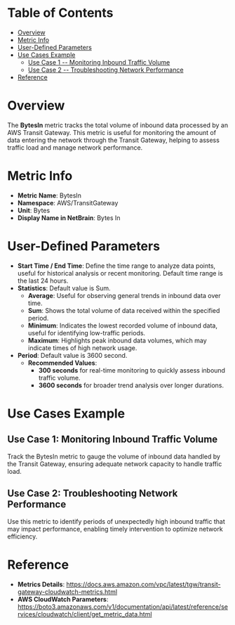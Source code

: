 # Table of Contents
- [Overview](#overview)
- [Metric Info](#metric-info)
- [User-Defined Parameters](#user-defined-parameters)
- [Use Cases Example](#example)
    - [Use Case 1 -- Monitoring Inbound Traffic Volume](#example-1) 
    - [Use Case 2 -- Troubleshooting Network Performance](#example-2)
- [Reference](#reference)

# Overview <a name="overview"></a>
The <b>BytesIn</b> metric tracks the total volume of inbound data processed by an AWS Transit Gateway. This metric is useful for monitoring the amount of data entering the network through the Transit Gateway, helping to assess traffic load and manage network performance.


# Metric Info <a name="metric-info"></a>
* <b>Metric Name</b>: BytesIn
* <b>Namespace</b>: AWS/TransitGateway
* <b>Unit</b>: Bytes
* <b>Display Name in NetBrain</b>: Bytes In

# User-Defined Parameters <a name="user-defined-parameters"></a>
* <b>Start Time / End Time</b>: Define the time range to analyze data points, useful for historical analysis or recent monitoring. Default time range is the last 24 hours.
* <b>Statistics</b>: Default value is Sum.
  * <b>Average</b>: Useful for observing general trends in inbound data over time.
  * <b>Sum</b>: Shows the total volume of data received within the specified period.
  * <b>Minimum</b>: Indicates the lowest recorded volume of inbound data, useful for identifying low-traffic periods.
  * <b>Maximum</b>: Highlights peak inbound data volumes, which may indicate times of high network usage.
* <b>Period</b>: Default value is 3600 second.
  * <b>Recommended Values</b>:
    * <b>300 seconds</b> for real-time monitoring to quickly assess inbound traffic volume.
    * <b>3600 seconds</b> for broader trend analysis over longer durations.

# Use Cases Example <a name="example"></a>
## Use Case 1: Monitoring Inbound Traffic Volume <a name="example-1"></a>
Track the BytesIn metric to gauge the volume of inbound data handled by the Transit Gateway, ensuring adequate network capacity to handle traffic load.

## Use Case 2: Troubleshooting Network Performance <a name="example-2"></a>
Use this metric to identify periods of unexpectedly high inbound traffic that may impact performance, enabling timely intervention to optimize network efficiency.


# Reference <a name="reference"></a>
* <b>Metrics Details</b>: https://docs.aws.amazon.com/vpc/latest/tgw/transit-gateway-cloudwatch-metrics.html
* <b>AWS CloudWatch Parameters</b>: https://boto3.amazonaws.com/v1/documentation/api/latest/reference/services/cloudwatch/client/get_metric_data.html
